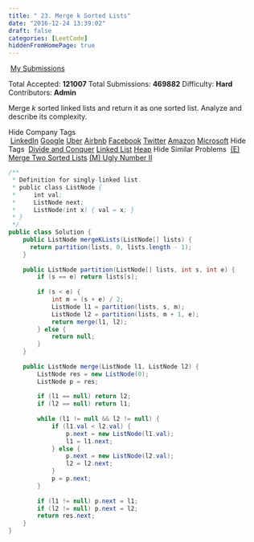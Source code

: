 ```yaml
---
title: " 23. Merge k Sorted Lists"
date: "2016-12-24 13:39:02"
draft: false
categories: [LeetCode]
hiddenFromHomePage: true
---
```

 [My Submissions](https://leetcode.com/problems/merge-k-sorted-lists/submissions/)

Total Accepted: **121007**
Total Submissions: **469882**
Difficulty: **Hard**
Contributors: **Admin**

Merge *k* sorted linked lists and return it as one sorted list. Analyze and describe its complexity.

Hide Company Tags
 [LinkedIn](https://leetcode.com/company/linkedin/) [Google](https://leetcode.com/company/google/) [Uber](https://leetcode.com/company/uber/) [Airbnb](https://leetcode.com/company/airbnb/) [Facebook](https://leetcode.com/company/facebook/) [Twitter](https://leetcode.com/company/twitter/) [Amazon](https://leetcode.com/company/amazon/) [Microsoft](https://leetcode.com/company/microsoft/)
Hide Tags
 [Divide and Conquer](https://leetcode.com/tag/divide-and-conquer/) [Linked List](https://leetcode.com/tag/linked-list/) [Heap](https://leetcode.com/tag/heap/)
Hide Similar Problems
 [(E) Merge Two Sorted Lists](https://leetcode.com/problems/merge-two-sorted-lists/) [(M) Ugly Number II](https://leetcode.com/problems/ugly-number-ii/)

```java
/**
 * Definition for singly-linked list.
 * public class ListNode {
 *     int val;
 *     ListNode next;
 *     ListNode(int x) { val = x; }
 * }
 */
public class Solution {
    public ListNode mergeKLists(ListNode[] lists) {
      return partition(lists, 0, lists.length - 1);
    }
    
    public ListNode partition(ListNode[] lists, int s, int e) {
        if (s == e) return lists[s];
        
        if (s < e) {
            int m = (s + e) / 2;
            ListNode l1 = partition(lists, s, m);
            ListNode l2 = partition(lists, m + 1, e);
            return merge(l1, l2);
        } else {
            return null;
        }
    }
    
    public ListNode merge(ListNode l1, ListNode l2) {
        ListNode res = new ListNode(0);
        ListNode p = res;
        
        if (l1 == null) return l2;
        if (l2 == null) return l1;
        
        while (l1 != null && l2 != null) {
            if (l1.val < l2.val) {
                p.next = new ListNode(l1.val);
                l1 = l1.next;
            } else {
                p.next = new ListNode(l2.val);
                l2 = l2.next;
            }
            p = p.next;
        }
        
        if (l1 != null) p.next = l1;
        if (l2 != null) p.next = l2;
        return res.next;
    }
}
```

